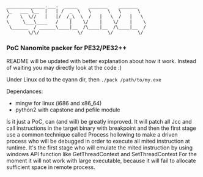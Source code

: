 ```
______________.___.  _____    _______    _______   
\_   ___ \__  |   | /  _  \   \      \   \      \  
/    \  \//   |   |/  /_\  \  /   |   \  /   |   \ 
\     \___\____   /    |    \/    |    \/    |    \
 \______  / ______\____|__  /\____|__  /\____|__  /
        \/\/              \/         \/         \/ 
```
###      PoC Nanomite packer for PE32/PE32++ 

README will be updated with better explanation about how it work. Instead of waiting you may directly look at the code :)

Under Linux cd to the cyann dir, then ```./pack /path/to/my.exe```

Dependances:
- mingw for linux (i686 and x86_64)  
- python2 with capstone and pefile module  

Is it just a PoC, can (and will) be greatly improved. 
It will patch all Jcc and call instructions in the target binary with breakpoint and then the first stage use a common technique called Process hollowing to make a driven process who will be debugged in order to execute all mited instruction at runtime.
It's the first stage who will emulate the mited instruction by using windows API function like GetThreadContext and SetThreadContext
For the moment it will not work with large executable, because it will fail to allocate sufficient space in remote process.
